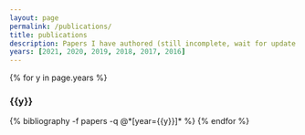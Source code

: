 ```yaml
---
layout: page
permalink: /publications/
title: publications
description: Papers I have authored (still incomplete, wait for update...)
years: [2021, 2020, 2019, 2018, 2017, 2016]
---
```


{% for y in page.years %}
  <h3 class="year">{{y}}</h3>
  {% bibliography -f papers -q @*[year={{y}}]* %}
{% endfor %}
